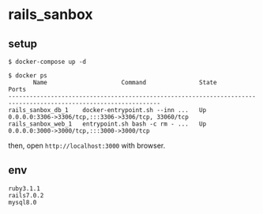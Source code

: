 # rails_sanbox

## setup

```
$ docker-compose up -d

$ docker ps
       Name                     Command               State                          Ports                       
-----------------------------------------------------------------------------------------------------------------
rails_sanbox_db_1    docker-entrypoint.sh --inn ...   Up      0.0.0.0:3306->3306/tcp,:::3306->3306/tcp, 33060/tcp
rails_sanbox_web_1   entrypoint.sh bash -c rm - ...   Up      0.0.0.0:3000->3000/tcp,:::3000->3000/tcp 
```


then, open `http://localhost:3000` with browser.

## env

```
ruby3.1.1
rails7.0.2
mysql8.0
```